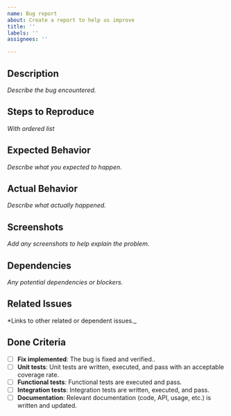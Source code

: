 ```yaml
---
name: Bug report
about: Create a report to help us improve
title: ''
labels: ''
assignees: ''

---
```


## Description
_Describe the bug encountered._

## Steps to Reproduce
_With ordered list_

## Expected Behavior
_Describe what you expected to happen._

## Actual Behavior
_Describe what actually happened._

## Screenshots
_Add any screenshots to help explain the problem._

## Dependencies
_Any potential dependencies or blockers._

## Related Issues
*Links to other related or dependent issues._

## Done Criteria
- [ ] **Fix implemented**: The bug is fixed and verified..
- [ ] **Unit tests**: Unit tests are written, executed, and pass with an acceptable coverage rate.
- [ ] **Functional tests**: Functional tests are executed and pass.
- [ ] **Integration tests**: Integration tests are written, executed, and pass.
- [ ] **Documentation**:  Relevant documentation (code, API, usage, etc.) is written and updated.
